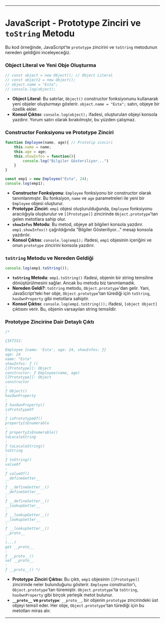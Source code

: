 
---

# JavaScript - Prototype Zinciri ve `toString` Metodu

Bu kod örneğinde, JavaScript'te `prototype` zincirini ve `toString` metodunun nereden geldiğini inceleyeceğiz.

### Object Literal ve Yeni Obje Oluşturma

```javascript
// const object = new Object(); // Object Literal
// const object2 = new Object();
// object.name = "Esta";
// console.log(object);
```

- **Object Literal**: Bu satırlar, `Object()` constructor fonksiyonunu kullanarak yeni objeler oluşturmayı gösterir. `object.name = "Esta";` satırı, objeye bir özellik ekler.
- **Konsol Çıktısı**: `console.log(object);` ifadesi, oluşturulan objeyi konsola yazdırır. Yorum satırı olarak bırakılmıştır, bu yüzden çalışmaz.

### Constructor Fonksiyonu ve Prototype Zinciri

```javascript
function Employee(name, age){ // Prototip zinciri
    this.name = name;
    this.age = age;
    this.showInfos = function(){
        console.log("Bilgiler Gösteriliyor...")
    }
}

const emp1 = new Employee("Esta", 24);
console.log(emp1);
```

- **Constructor Fonksiyonu**: `Employee` fonksiyonu bir constructor olarak tanımlanmıştır. Bu fonksiyon, `name` ve `age` parametreleri ile yeni bir `Employee` objesi oluşturur.
- **Prototype Zinciri**: `emp1` objesi oluşturulduğunda, `Employee` fonksiyonu aracılığıyla oluşturulur ve `[[Prototype]]` zincirinde `Object.prototype`'tan gelen metotlara sahip olur.
- **`showInfos` Metodu**: Bu metod, objeye ait bilgileri konsola yazdırır. `emp1.showInfos()` çağrıldığında "Bilgiler Gösteriliyor..." mesajı konsola yazdırılır.
- **Konsol Çıktısı**: `console.log(emp1);` ifadesi, `emp1` objesinin içeriğini ve onun `prototype` zincirini konsola yazdırır.

### `toString` Metodu ve Nereden Geldiği

```javascript
console.log(emp1.toString()); 
```

- **`toString` Metodu**: `emp1.toString()` ifadesi, objenin bir string temsiline dönüştürülmesini sağlar. Ancak bu metodu biz tanımlamadık.
- **Nereden Geldi?**: `toString` metodu, `Object.prototype`'dan gelir. Yani, JavaScript'teki her obje, `Object.prototype`'tan türediği için `toString`, `hasOwnProperty` gibi metotlara sahiptir.
- **Konsol Çıktısı**: `console.log(emp1.toString());` ifadesi, `[object Object]` çıktısını verir. Bu, objenin varsayılan string temsildir.

### Prototype Zincirine Dair Detaylı Çıktı

```javascript
/* 

ÇIKTISI: 

Employee {name: 'Esta', age: 24, showInfos: ƒ}
age: 24
name: "Esta"
showInfos: ƒ ()
[[Prototype]]: Object
constructor: ƒ Employee(name, age)
[[Prototype]]: Object
constructor
: 
ƒ Object()
hasOwnProperty
: 
ƒ hasOwnProperty()
isPrototypeOf
: 
ƒ isPrototypeOf()
propertyIsEnumerable
: 
ƒ propertyIsEnumerable()
toLocaleString
: 
ƒ toLocaleString()
toString
: 
ƒ toString()
valueOf
: 
ƒ valueOf()
__defineGetter__
: 
ƒ __defineGetter__()
__defineSetter__
: 
ƒ __defineSetter__()
__lookupGetter__
: 
ƒ __lookupGetter__()
__lookupSetter__
: 
ƒ __lookupSetter__()
__proto__
: 
(...)
get __proto__
: 
ƒ __proto__()
set __proto__
: 
ƒ __proto__() */
```

- **Prototype Zinciri Çıktısı**: Bu çıktı, `emp1` objesinin `[[Prototype]]` zincirinde neler bulunduğunu gösterir. `Employee` constructor'ı, `Object.prototype`'tan türemiştir. `Object.prototype`'ta `toString`, `hasOwnProperty` gibi birçok yerleşik metot bulunur.
- **`__proto__` ve `prototype`**: `__proto__`, bir objenin `prototype` zincirindeki üst objeyi temsil eder. Her obje, `Object.prototype`'tan türediği için bu metotları miras alır.

---
